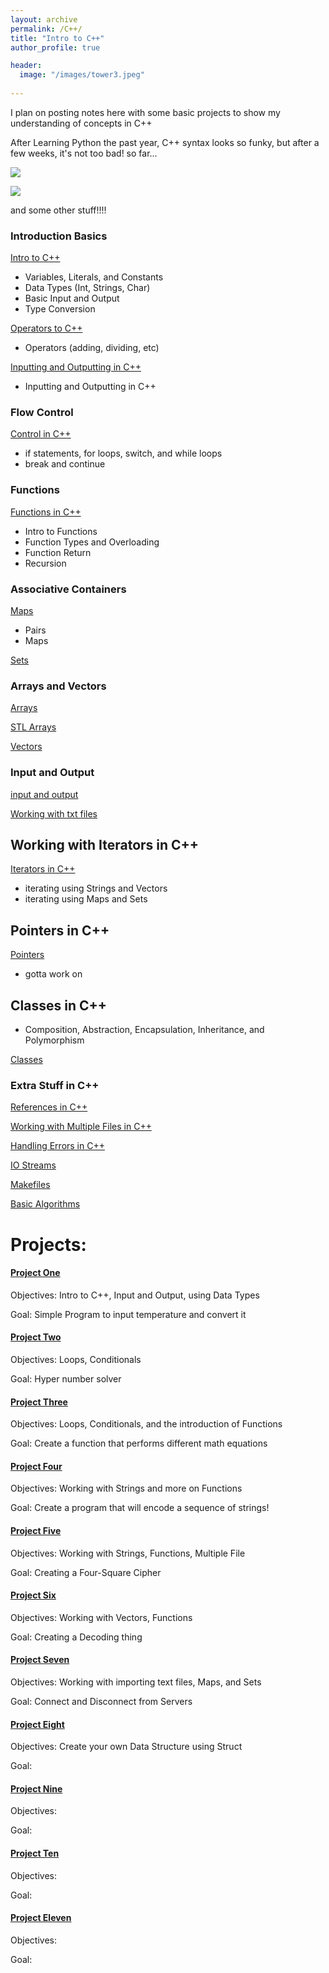 ```yaml
---
layout: archive
permalink: /C++/
title: "Intro to C++"
author_profile: true

header:
  image: "/images/tower3.jpeg"
  
---
```



I plan on posting notes here with some basic projects to show my understanding of concepts in C++

After Learning Python the past year, C++ syntax looks so funky, but after a few weeks, it's not too bad! so far...


![](http://i.imgur.com/Ssfp7.gif)

![](https://media.giphy.com/media/DHqth0hVQoIzS/giphy.gif)

and some other stuff!!!!
### Introduction Basics

[Intro to C++ ](https://devintheengineer.com/C++/intro_c++)

- Variables, Literals, and Constants
- Data Types (Int, Strings, Char)
- Basic Input and Output
- Type Conversion

[Operators to C++ ](https://devintheengineer.com/C++/operators_c++)


- Operators (adding, dividing, etc)

[Inputting and Outputting in C++ ](https://devintheengineer.com/C++/input_c++)

- Inputting and Outputting in C++


### Flow Control

[Control in C++ ](https://devintheengineer.com/C++/control_c++)

- if statements, for loops, switch, and while loops 
- break and continue


### Functions

[Functions in C++ ](https://devintheengineer.com/C++/functions_cpp)

- Intro to Functions
- Function Types and Overloading
- Function Return
- Recursion

### Associative Containers


[Maps](https://devintheengineer.com/C++/maps)

- Pairs
- Maps


[Sets](https://devintheengineer.com/C++/sets)


### Arrays and Vectors

[Arrays](https://devintheengineer.com/C++/arrays)

[STL Arrays](https://devintheengineer.com/C++/stl_arrays)

[Vectors](https://devintheengineer.com/C++/c++_vectors)


### Input and Output

[input and output ](https://devintheengineer.com/C++/input_output)

[Working with txt files ](https://devintheengineer.com/C++/c++_txt)


## Working with Iterators in C++

[Iterators in C++](https://devintheengineer.com/C++/c++_iterators)

- iterating using Strings and Vectors
- iterating using Maps and Sets

## Pointers in C++

[Pointers](https://devintheengineer.com/C++/pointers)

 - gotta work on

## Classes in C++

- Composition, Abstraction, Encapsulation, Inheritance, and Polymorphism

[Classes](https://devintheengineer.com/C++/c++_classes)



### Extra Stuff in C++

[References in C++](https://devintheengineer.com/C++/c++_references)

[Working with Multiple Files in C++](https://devintheengineer.com/C++/c++_headers)

[Handling Errors in C++](https://devintheengineer.com/C++/c++_handle_errors)

[IO Streams ](https://devintheengineer.com/C++/streams)

[Makefiles](https://devintheengineer.com/C++/makefiles)

[Basic Algorithms](https://devintheengineer.com/C++/c++_algorithms)








# Projects:

#### [Project One ](https://devintheengineer.com/C++/c++_project1)

Objectives: Intro to C++, Input and Output, using Data Types

Goal: Simple Program to input temperature and convert it


#### [Project Two ](https://devintheengineer.com/C++/c++_project2)

Objectives: Loops, Conditionals

Goal: Hyper number solver


#### [Project Three ](https://devintheengineer.com/C++/c++_project3)

Objectives: Loops, Conditionals, and the introduction of Functions

Goal: Create a function that performs different math equations


#### [Project Four ](https://devintheengineer.com/C++/c++_project4)

Objectives: Working with Strings and more on Functions

Goal: Create a program that will encode a sequence of strings!

#### [Project Five ](https://devintheengineer.com/C++/c++_project5)

Objectives: Working with Strings, Functions, Multiple File

Goal: Creating a Four-Square Cipher


#### [Project Six ](https://devintheengineer.com/C++/c++_project6)

Objectives: Working with Vectors, Functions

Goal: Creating a Decoding thing



#### [Project Seven ](https://devintheengineer.com/C++/c++_project7)

Objectives: Working with importing text files, Maps, and Sets

Goal: Connect and Disconnect from Servers



#### [Project Eight ](https://devintheengineer.com/C++/c++_project8)

Objectives: Create your own Data Structure using Struct

Goal: 


#### [Project Nine ](https://devintheengineer.com/C++/c++_project9)

Objectives: 

Goal: 


#### [Project Ten ](https://devintheengineer.com/C++/c++_project10)

Objectives: 

Goal: 


#### [Project Eleven ](https://devintheengineer.com/C++/c++_project11)

Objectives: 

Goal: 


